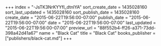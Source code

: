 +++
index = "-JsTK3NrKYYfI_dtnlYA"
sort_create_date = 1435028160
sort_last_updated = 1435028160
sort_publish_date = 1435028160
create_date = "2015-06-22T19:56:00-07:00"
publish_date = "2015-06-22T19:56:00-07:00"
date = "2015-06-22T19:56:00-07:00"
last_updated = "2015-06-22T19:56:00-07:00"
preview_url = "88f552b4-ff26-a371-73dd-398a42d41a67"
name = "Black Cat"
title = "Black Cat"
books_publisher = ["publishers/black-cat.md"]
+++
